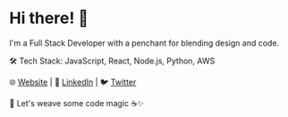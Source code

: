 # Hi there! 👋

I'm a Full Stack Developer with a penchant for blending design and code.

🛠️ Tech Stack: JavaScript, React, Node.js, Python, AWS

🌐 [Website](https://aswathk.com) | 💼 [LinkedIn](https://www.linkedin.com/in/aswathkk) | 🐦 [Twitter](https://twitter.com/aswathkk)

🚀 Let's weave some code magic ☕✨
